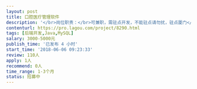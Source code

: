 ```yaml
---                
layout: post       
title: 口腔医疗管理软件           
description: '</br>岗位职责：</br>可兼职，需驻点开发，不能驻点请勿扰，驻点厦门</br>1、根据开发组长安排的任务，按计划独立的进行模块开发；</br>2、针对负责的开发模块进行单元测试；</br>岗位要求：</br>1、会前后端更好</br>2、熟悉J2EE、javascript、Ajax、XML、SpringMVC、EJB等技术；</br>3、熟练使用MyEclipse、Eclipse其中一种开发工具；</br>3、有至少2年MIS项目开发经验,</br>4、熟悉数据库原理和应用开发，至少熟悉Oracle、Sql Server等大型数据库系统中一个,熟悉Mysql者优先；</br>5、了解WebSphere/Weblogic/tomcat等web容器；具有良好开发文档的编写习惯。</br>6、工作积极主动，对新事物有良好的接受能力，有良好的敬业精神和团队意识，学习能力较强；</br>7、有医疗行业软件开发经验者优先</br>产品：口腔医疗软件开发</br>'     
contenturl: https://pro.lagou.com/project/8290.html      
tags: [后端开发,Java,MySQL]            
salary: 3000-5000元          
publish_time: '已发布 4 小时'         
start_time: '2018-06-06 09:23:33'           
review: 110人                   
apply: 1人                   
recommend: 0人                   
time_range: 1-3个月              
status: 招募中                  
---                 
```

